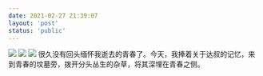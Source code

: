 ```yaml
---
date: 2021-02-27 21:39:07
layout: 'post'
status: 'public'
---
```

<audio src="https://inz.oss-cn-beijing.aliyuncs.com/Audios/128kbit/%E9%AB%98%E6%A2%A8%E5%BA%B7%E6%B2%BB%20-%20%E7%99%BD%E6%98%A0.mp3" autoplay loop></audio>
![](https://inz.oss-cn-beijing.aliyuncs.com/Images/Memories%20forever/IMG_2431.PNG)
![](https://inz.oss-cn-beijing.aliyuncs.com/Images/Memories%20forever/IMG_2433.PNG)
![](https://inz.oss-cn-beijing.aliyuncs.com/Images/Memories%20forever/IMG_2434.JPG)
很久没有回头缅怀我逝去的青春了。今天，我捧着关于达叔的记忆，来到青春的坟墓旁，拨开分头丛生的杂草，将其深埋在青春之侧。

